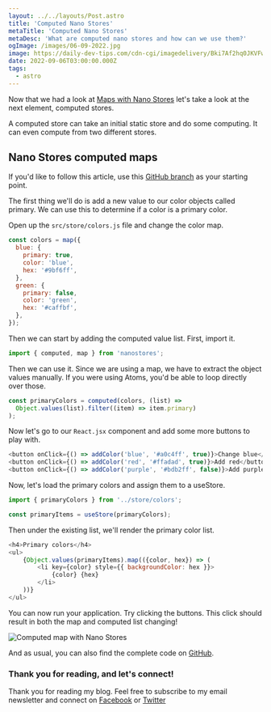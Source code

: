 ```yaml
---
layout: ../../layouts/Post.astro
title: 'Computed Nano Stores'
metaTitle: 'Computed Nano Stores'
metaDesc: 'What are computed nano stores and how can we use them?'
ogImage: /images/06-09-2022.jpg
image: https://daily-dev-tips.com/cdn-cgi/imagedelivery/Bki7Af2hq0JKVFw1XYYMQg/367c6358-5867-4f0c-e806-9267bf071700
date: 2022-09-06T03:00:00.000Z
tags:
  - astro
---
```


Now that we had a look at [Maps with Nano Stores](https://daily-dev-tips.com/posts/astro-nano-stores-maps/) let's take a look at the next element, computed stores.

A computed store can take an initial static store and do some computing.
It can even compute from two different stores.

## Nano Stores computed maps

If you'd like to follow this article, use this [GitHub branch](https://github.com/rebelchris/astro-react/tree/part-4) as your starting point.

The first thing we'll do is add a new value to our color objects called primary.
We can use this to determine if a color is a primary color.

Open up the `src/store/colors.js` file and change the color map.

```js
const colors = map({
  blue: {
    primary: true,
    color: 'blue',
    hex: '#9bf6ff',
  },
  green: {
    primary: false,
    color: 'green',
    hex: '#caffbf',
  },
});
```

Then we can start by adding the computed value list.
First, import it.

```js
import { computed, map } from 'nanostores';
```

Then we can use it. Since we are using a map, we have to extract the object values manually.
If you were using Atoms, you'd be able to loop directly over those.

```js
const primaryColors = computed(colors, (list) =>
  Object.values(list).filter((item) => item.primary)
);
```

Now let's go to our `React.jsx` component and add some more buttons to play with.

```js
<button onClick={() => addColor('blue', '#a0c4ff', true)}>Change blue</button>
<button onClick={() => addColor('red', '#ffadad', true)}>Add red</button>
<button onClick={() => addColor('purple', '#bdb2ff', false)}>Add purple</button>
```

Now, let's load the primary colors and assign them to a useStore.

```js
import { primaryColors } from '../store/colors';

const primaryItems = useStore(primaryColors);
```

Then under the existing list, we'll render the primary color list.

```js
<h4>Primary colors</h4>
<ul>
    {Object.values(primaryItems).map(({color, hex}) => (
        <li key={color} style={{ backgroundColor: hex }}>
            {color} {hex}
        </li>
    ))}
</ul>
```

You can now run your application. Try clicking the buttons. This click should result in both the map and computed list changing!

![Computed map with Nano Stores](https://cdn.hashnode.com/res/hashnode/image/upload/v1661580696020/dcCG2jt0Z.png)

And as usual, you can also find the complete code on [GitHub](https://github.com/rebelchris/astro-react/tree/part-5).

### Thank you for reading, and let's connect!

Thank you for reading my blog. Feel free to subscribe to my email newsletter and connect on [Facebook](https://www.facebook.com/DailyDevTipsBlog) or [Twitter](https://twitter.com/DailyDevTips1)
